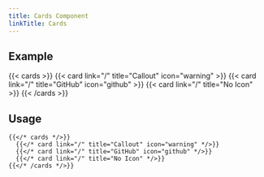 ```yaml
---
title: Cards Component
linkTitle: Cards
---
```


## Example

{{< cards >}}
  {{< card link="/" title="Callout" icon="warning" >}}
  {{< card link="/" title="GitHub" icon="github" >}}
  {{< card link="/" title="No Icon" >}}
{{< /cards >}}

## Usage

```
{{</* cards */>}}
  {{</* card link="/" title="Callout" icon="warning" */>}}
  {{</* card link="/" title="GitHub" icon="github" */>}}
  {{</* card link="/" title="No Icon" */>}}
{{</* /cards */>}}
```
